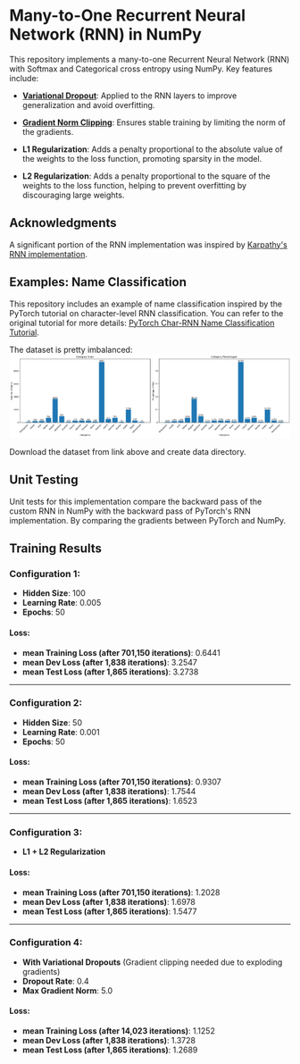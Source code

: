 # Many-to-One Recurrent Neural Network (RNN) in NumPy

This repository implements a many-to-one Recurrent Neural Network (RNN) with Softmax and Categorical cross entropy using NumPy. Key features include:

- **[Variational Dropout](https://arxiv.org/abs/1512.05287)**: Applied to the RNN layers to improve generalization and avoid overfitting.
- **[Gradient Norm Clipping](https://arxiv.org/abs/1211.5063)**: Ensures stable training by limiting the norm of the gradients.
- **L1 Regularization**: Adds a penalty proportional to the absolute value of the weights to the loss function, promoting sparsity in the model.

- **L2 Regularization**: Adds a penalty proportional to the square of the weights to the loss function, helping to prevent overfitting by discouraging large weights.


## Acknowledgments

A significant portion of the RNN implementation was inspired by [Karpathy's RNN implementation](https://gist.github.com/karpathy/d4dee566867f8291f086). 


## Examples: Name Classification

This repository includes an example of name classification inspired by the PyTorch tutorial on character-level RNN classification. You can refer to the original tutorial for more details: [PyTorch Char-RNN Name Classification Tutorial](https://pytorch.org/tutorials/intermediate/char_rnn_classification_tutorial.html).

The dataset is pretty imbalanced:
![Class distribution](data_distribution.png)


Download the dataset from link above and create data directory.  


## Unit Testing
Unit tests for this implementation compare the backward pass of the custom RNN in NumPy with the backward pass of PyTorch's RNN implementation. By comparing the gradients between PyTorch and NumPy.





## Training Results

### Configuration 1: 
- **Hidden Size**: 100  
- **Learning Rate**: 0.005  
- **Epochs**: 50  

#### Loss:
- **mean Training Loss (after 701,150 iterations)**: 0.6441  
- **mean Dev Loss (after 1,838 iterations)**: 3.2547  
- **mean Test Loss (after 1,865 iterations)**: 3.2738  

---

### Configuration 2: 
- **Hidden Size**: 50  
- **Learning Rate**: 0.001  
- **Epochs**: 50  

#### Loss:
- **mean Training Loss (after 701,150 iterations)**: 0.9307  
- **mean Dev Loss (after 1,838 iterations)**: 1.7544  
- **mean Test Loss (after 1,865 iterations)**: 1.6523  

---

### Configuration 3: 
- **L1 + L2 Regularization**

#### Loss:
- **mean Training Loss (after 701,150 iterations)**: 1.2028  
- **mean Dev Loss (after 1,838 iterations)**: 1.6978  
- **mean Test Loss (after 1,865 iterations)**: 1.5477  

---

### Configuration 4: 
- **With Variational Dropouts** (Gradient clipping needed due to exploding gradients)
- **Dropout Rate**: 0.4  
- **Max Gradient Norm**: 5.0  

#### Loss:
- **mean Training Loss (after 14,023 iterations)**: 1.1252  
- **mean Dev Loss (after 1,838 iterations)**: 1.3728  
- **mean Test Loss (after 1,865 iterations)**: 1.2689  



